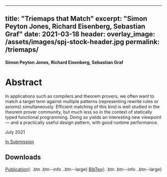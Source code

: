 ---
  title: "Triemaps that Match"
  excerpt: "Simon Peyton Jones, Richard Eisenberg, Sebastian Graf"
  date: 2021-03-18
  header:
    overlay_image: /assets/images/spj-stock-header.jpg 
  permalink: /triemaps/
  ---
#### Simon Peyton Jones, Richard Eisenberg, Sebastian Graf 
 
# Abstract 
In applications such as compilers and theorem provers, we often want to match a target term against multiple patterns (representing rewrite rules or axioms)
simultaneously. Efficient matching of this kind is well studied in the theorem prover community, but much less so in the context of statically typed functional programming.
Doing so yields an interesting new viewpoint — and a practically useful design pattern, with good runtime performance.

July 2021

[In Submission](http://google.coom) 

## Downloads
<!-- this H1 (denoted by the single octothorpe before the word 'Downloads') should remain unchanged. --> 
[Publication](/assets/pdf.pdf){: .btn .btn--info ..btn--large}
[BibTex](/assets/bibtex/bibfile.bib){: .btn .btn--info ..btn--large}
<!-- Both "publication" and "Bibtext" should remain unchanged. The links, however, should be adjusted... --> 
